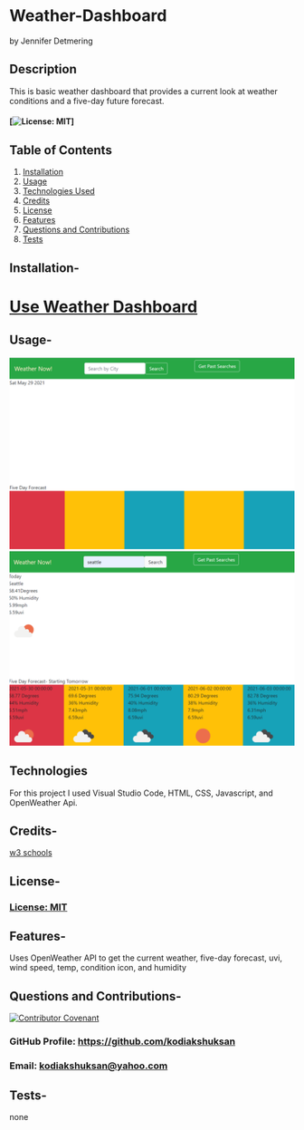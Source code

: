 # Weather-Dashboard

by Jennifer Detmering

## Description

This is basic weather dashboard that provides a current look at weather conditions and a five-day future forecast.

#### [![License: MIT](https://img.shields.io/badge/License-MIT-yellow.svg)]

## Table of Contents

1. [Installation](#installation)
2. [Usage](#usage)
3. [Technologies Used](#technologies_used)
4. [Credits](#credits)
5. [License](#license)
6. [Features](#features)
7. [Questions and Contributions](#questions_and_contributions)
8. [Tests](#tests)

## Installation-

# [Use Weather Dashboard](https://kodiakshuksan.github.io/Weather-Dashboard/)

## Usage-

![home](home.png)
![results](results.png)

## Technologies

For this project I used Visual Studio Code, HTML, CSS, Javascript, and OpenWeather Api.


## Credits-

[w3 schools](https://w3schools.com)

## License-

### [License: MIT](https://opensource.org/licenses/MIT)

## Features-

Uses OpenWeather API to get the current weather, five-day forecast, uvi, wind speed, temp, condition icon, and humidity

## Questions and Contributions-

[![Contributor Covenant](https://img.shields.io/badge/Contributor%20Covenant-2.0-4baaaa.svg)](code_of_conduct.md)

### GitHub Profile: https://github.com/kodiakshuksan

### Email: kodiakshuksan@yahoo.com

## Tests-

none
